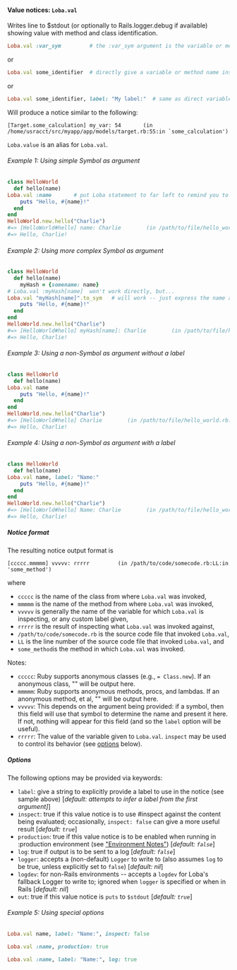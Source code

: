 #### Value notices:  `Loba.val`

Writes line to $stdout (or optionally to Rails.logger.debug if available) showing value with method and class identification.

```ruby
Loba.val :var_sym         # the :var_sym argument is the variable or method name given as a symbol (see below)
```

or

```ruby
Loba.val some_identifier  # directly give a variable or method name instead of a symbol (see below)
```

or

```ruby
Loba.val some_identifier, label: "My label:"  # same as direct variable, but allows a custom label
```

Will produce a notice similar to the following:

```text
[Target.some_calculation] my_var: 54       (in /home/usracct/src/myapp/app/models/target.rb:55:in `some_calculation')
```

`Loba.value` is an alias for `Loba.val`.

###### Example 1: Using simple Symbol as argument

```ruby
class HelloWorld
  def hello(name)
Loba.val :name       # put Loba statement to far left to remind you to remove when done
    puts "Hello, #{name}!"
  end
end
HelloWorld.new.hello("Charlie")
#=> [HelloWorld#hello] name: Charlie        (in /path/to/file/hello_world.rb:3:in `hello')
#=> Hello, Charlie!
```

###### Example 2: Using more complex Symbol as argument

```ruby
class HelloWorld
  def hello(name)
    myHash = {somename: name}
# Loba.val :myHash[name]  won't work directly, but...
Loba.val "myHash[name]".to_sym   # will work -- just express the name as a String and cast to a Symbol
    puts "Hello, #{name}!"
  end
end
HelloWorld.new.hello("Charlie")
#=> [HelloWorld#hello] myHash[name]: Charlie        (in /path/to/file/hello_world.rb:5:in `hello')
#=> Hello, Charlie!
```

###### Example 3: Using a non-Symbol as argument without a label

```ruby
class HelloWorld
  def hello(name)
Loba.val name
    puts "Hello, #{name}!"
  end
end
HelloWorld.new.hello("Charlie")
#=> [HelloWorld#hello] Charlie        (in /path/to/file/hello_world.rb:3:in `hello')
#=> Hello, Charlie!
```

###### Example 4: Using a non-Symbol as argument with a label

```ruby
class HelloWorld
  def hello(name)
Loba.val name, label: "Name:"
    puts "Hello, #{name}!"
  end
end
HelloWorld.new.hello("Charlie")
#=> [HelloWorld#hello] Name: Charlie        (in /path/to/file/hello_world.rb:3:in `hello')
#=> Hello, Charlie!
```

##### Notice format

The resulting notice output format is

```text
[ccccc.mmmmm] vvvvv: rrrrr         (in /path/to/code/somecode.rb:LL:in 'some_method')
```

where

* `ccccc` is the name of the class from where `Loba.val` was invoked,
* `mmmmm` is the name of the method from where `Loba.val` was invoked,
* `vvvvv` is generally the name of the variable for which `Loba.val` is inspecting, or any custom label given,
* `rrrrr` is the result of inspecting what `Loba.val` was invoked against,
* `/path/to/code/somecode.rb` is the source code file that invoked `Loba.val`,
* `LL` is the line number of the source code file that invoked `Loba.val`, and
* `some_method`is the method in which `Loba.val` was invoked.

Notes:

* `ccccc`:  Ruby supports anonymous classes (e.g., `= Class.new`).  If an anonymous class, "<anonymous class>" will be output here.
* `mmmmm`:  Ruby supports anonymous methods, procs, and lambdas.  If an anonymous method, et al, "<anonymous method>" will be output here.
* `vvvvv`:  This depends on the argument being provided:  if a symbol, then this field will use that symbol to determine the name and present it here.  If not, nothing will appear for this field (and so the `label` option will be useful).
* `rrrrr`:  The value of the variable given to `Loba.val`. `inspect` may be used to control its behavior (see [options](#options) below).

##### Options

The following options may be provided via keywords:

* `label`: give a string to explicitly provide a label to use in the notice (see sample above) \[_default: attempts to infer a label from the first argument]_\]
* `inspect`: true if this value notice is to use #inspect against the content being evaluated; occasionally, `inspect: false` can give a more useful result \[_default: `true`_\]
* `production`: true if this value notice is to be enabled when running in :production environment (see ["Environment Notes"](README.md#environment-notes)) \[_default: `false`_\]
* `log`: true if output is to be sent to a log [_default: `false`_\]
* `logger`: accepts a (non-default) `Logger` to write to (also assumes `log` to be true, unless explicitly set to `false`) \[_default: nil_\]
* `logdev`: for non-Rails environments -- accepts a `logdev` for Loba's fallback Logger to write to; ignored when `logger` is specified or when in Rails [_default: nil_\]
* `out`: true if this value notice is `puts` to `$stdout` [_default: `true`_\]

###### Example 5: Using special options

```ruby
Loba.val name, label: "Name:", inspect: false
```

```ruby
Loba.val :name, production: true
```

```ruby
Loba.val :name, label: "Name:", log: true
```
